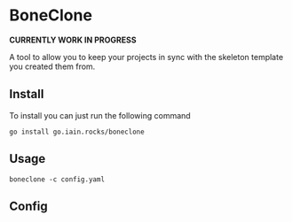 BoneClone
=========

**CURRENTLY WORK IN PROGRESS**

A tool to allow you to keep your projects in sync with the skeleton template you created them from.

## Install

To install you can just run the following command

`go install go.iain.rocks/boneclone`

## Usage

`boneclone -c config.yaml`

## Config